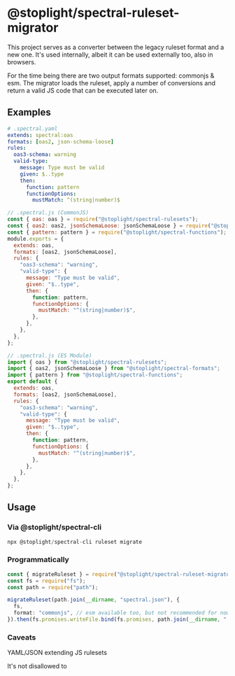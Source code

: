 # @stoplight/spectral-ruleset-migrator

This project serves as a converter between the legacy ruleset format and a new one.
It's used internally, albeit it can be used externally too, also in browsers.

For the time being there are two output formats supported: commonjs & esm.
The migrator loads the ruleset, apply a number of conversions and return a valid JS code that can be executed later on.

## Examples

```yaml
# .spectral.yaml
extends: spectral:oas
formats: [oas2, json-schema-loose]
rules:
  oas3-schema: warning
  valid-type:
    message: Type must be valid
    given: $..type
    then:
      function: pattern
      functionOptions:
        mustMatch: ^(string|number)$
```

```js
// .spectral.js (CommonJS)
const { oas: oas } = require("@stoplight/spectral-rulesets");
const { oas2: oas2, jsonSchemaLoose: jsonSchemaLoose } = require("@stoplight/spectral-formats");
const { pattern: pattern } = require("@stoplight/spectral-functions");
module.exports = {
  extends: oas,
  formats: [oas2, jsonSchemaLoose],
  rules: {
    "oas3-schema": "warning",
    "valid-type": {
      message: "Type must be valid",
      given: "$..type",
      then: {
        function: pattern,
        functionOptions: {
          mustMatch: "^(string|number)$",
        },
      },
    },
  },
};
```

```js
// .spectral.js (ES Module)
import { oas } from "@stoplight/spectral-rulesets";
import { oas2, jsonSchemaLoose } from "@stoplight/spectral-formats";
import { pattern } from "@stoplight/spectral-functions";
export default {
  extends: oas,
  formats: [oas2, jsonSchemaLoose],
  rules: {
    "oas3-schema": "warning",
    "valid-type": {
      message: "Type must be valid",
      given: "$..type",
      then: {
        function: pattern,
        functionOptions: {
          mustMatch: "^(string|number)$",
        },
      },
    },
  },
};
```

## Usage

### Via @stoplight/spectral-cli

```ts
npx @stoplight/spectral-cli ruleset migrate
```

### Programmatically

```ts
const { migrateRuleset } = require("@stoplight/spectral-ruleset-migrator");
const fs = require("fs");
const path = require("path");

migrateRuleset(path.join(__dirname, "spectral.json"), {
  fs,
  format: "commonjs", // esm available too, but not recommended for now
}).then(fs.promises.writeFile.bind(fs.promises, path.join(__dirname, ".spectral.js")));
```

### Caveats

YAML/JSON extending JS rulesets

It's not disallowed to
